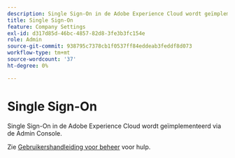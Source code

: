 ```yaml
---
description: Single Sign-On in de Adobe Experience Cloud wordt geïmplementeerd via de Admin Console.
title: Single Sign-On
feature: Company Settings
exl-id: d317d85d-46bc-4857-82d8-3fe3b3fc154e
role: Admin
source-git-commit: 938795c7378cb1f0537ff84eddeab3feddf8d073
workflow-type: tm+mt
source-wordcount: '37'
ht-degree: 0%

---
```


# Single Sign-On

Single Sign-On in de Adobe Experience Cloud wordt geïmplementeerd via de Admin Console.

Zie [Gebruikershandleiding voor beheer](https://helpx.adobe.com/enterprise/admin-guide.html/enterprise/using/set-up-identity.ug.html) voor hulp.
